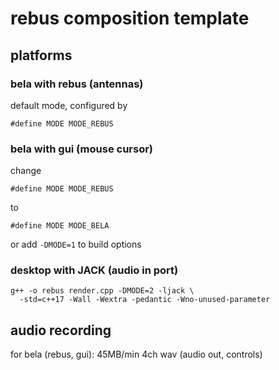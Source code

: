 # rebus composition template

## platforms

### bela with rebus (antennas)

default mode, configured by

```
#define MODE MODE_REBUS
```

### bela with gui (mouse cursor)

change

```
#define MODE MODE_REBUS
```

to

```
#define MODE MODE_BELA
```

or add `-DMODE=1` to build options

### desktop with JACK (audio in port)

```
g++ -o rebus render.cpp -DMODE=2 -ljack \
  -std=c++17 -Wall -Wextra -pedantic -Wno-unused-parameter
```

## audio recording

for bela (rebus, gui): 45MB/min 4ch wav (audio out, controls)

